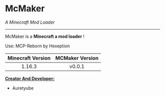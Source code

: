# **McMaker**

*A Minecraft Mod Loader*

------

McMaker is a **Minecraft a mod loader** !

Use: MCP-Reborn by Hexeption

| Minecraft Version | MCMaker Version |
| :---------------: | :-------------: |
|      1.16.3       |     v0.0.1      |

**<u>Creator And Developer:**</u>

- Auretyube

